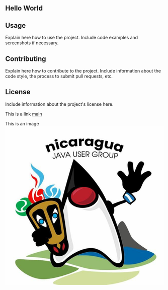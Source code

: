 ## Hello World
## Usage

Explain here how to use the project. Include code examples and screenshots if necessary.

## Contributing

Explain here how to contribute to the project. Include information about the code style, the process to submit pull requests, etc.

## License

Include information about the project's license here.

This is a link [main](main.md)

This is an image ![image](image.jpg)
